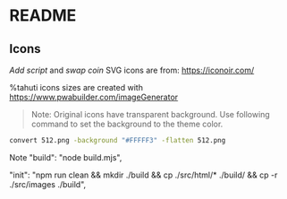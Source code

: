 # README

## Icons

*Add script* and *swap coin* SVG icons are from: https://iconoir.com/

%tahuti icons sizes are created with https://www.pwabuilder.com/imageGenerator

> Note: Original icons have transparent background. Use following command to set the background to the theme color.

```bash
convert 512.png -background "#FFFFF3" -flatten 512.png
```


Note
    "build": "node build.mjs",

"init": "npm run clean && mkdir ./build && cp ./src/html/* ./build/ && cp -r ./src/images ./build",
